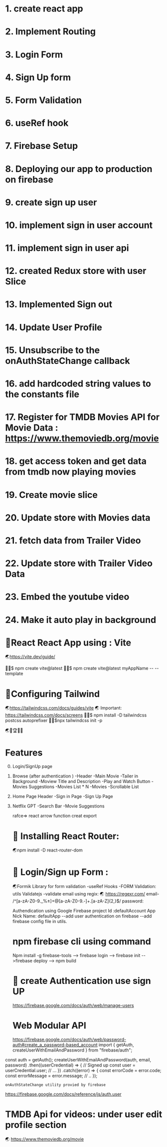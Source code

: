 #  1. create react app
#  2. Implement Routing 
#  3. Login Form
#  4. Sign Up form 
#  5. Form Validation
#  6. useRef hook
#  7. Firebase Setup
#  8. Deploying our app to production on firebase
#  9. create sign up user
#  10. implement sign in user account
#  11. implement sign in user api
#  12. created  Redux store with user Slice
#  13. Implemented Sign out 
#  14. Update User Profile
#  15. Unsubscribe to the onAuthStateChange callback
#  16. add hardcoded string values to the constants file
#  17. Register for TMDB Movies API for Movie Data : https://www.themoviedb.org/movie 
#  18. get access token and get data from tmdb now playing movies
#  19. Create movie slice
#  20. Update store with Movies data
#  21. fetch data from Trailer Video
#  22. Update store with Trailer Video Data
#  23. Embed the youtube video 
#  24. Make it auto play in background

# 🚀React React App using : Vite
🌏https://vite.dev/guide/

🧑‍💻$ npm create vite@latest
🧑‍💻$ npm create vite@latest myAppName -- --template 


# 🚀Configuring  Tailwind 
🌏https://tailwindcss.com/docs/guides/vite
🌏 Important: https://tailwindcss.com/docs/screens
🧑‍💻$ npm install -D tailwindcss postcss autoprefixer
🧑‍💻$npx tailwindcss init -p

🌏🚀🏆🧑‍💻

# Features
0. Login/SignUp page
1. Browse (after authentication )
   -Header
   -Main Movie
        -Tailer in Background
        -Moview Title and Description
        -Play and Watch Button
   -Movies Suggestions
        -Movies List * N
            -Movies
            -Scrollable List
2. Home Page
    Header
        -Sign in Page
        -Sign Up Page
3. Netflix GPT 
        -Search Bar
        -Movie Suggestions

    
    rafce=> react arrow function creat export

    # 🚀 Installing React Router:
    🌏npm install -D  react-router-dom 

    # 🚀 Login/Sign up Form :

    🌏Formik Library for form validation
    -useRef Hooks
    -FORM Validation: utils Validatejs
    -validate email using regix: 
        🌏 https://regexr.com/
            email-  /^[a-zA-Z0-9._%±]+@[a-zA-Z0-9.-]+.[a-zA-Z]{2,}$/
            password:  


    Authendication using Google Firebase
    project Id :defaultAccount
    App Nick Name: defaultApp
    --add user authentication on firebase
    --add firebase config file in utils.
    # npm firebase cli using command
    Npm install -g firebase-tools
    --> firebase login
    --> firebase init
    -->firebase deploy
    --> npm build

    # 🚀 create Authentication use sign UP
    https://firebase.google.com/docs/auth/web/manage-users
   

    # Web Modular API
   https://firebase.google.com/docs/auth/web/password-auth#create_a_password-based_account
    import { getAuth, createUserWithEmailAndPassword } from "firebase/auth";

const auth = getAuth();
createUserWithEmailAndPassword(auth, email, password)
  .then((userCredential) => {
    // Signed up 
    const user = userCredential.user;
    // ...
  })
  .catch((error) => {
    const errorCode = error.code;
    const errorMessage = error.message;
    // ..
  });

    onAuthStateChange utility provied by firebase
   https://firebase.google.com/docs/reference/js/auth.user




   # TMDB Api for videos: under user edit profile section 
   🌏 https://www.themoviedb.org/movie

   



